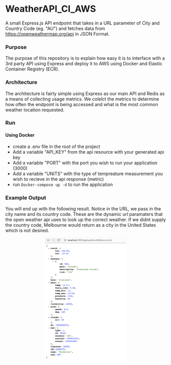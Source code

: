 # WeatherAPI_CI_AWS
A small Express.js API endpoint that takes in a URL parameter of City and Country Code (eg. "AU") and fetches data from https://openweathermap.org/api in JSON Format.

### Purpose
The purpose of this repository is to explain how easy it is to interface with a 3rd party API using Express and deploy it to AWS using Docker and Elastic Container Registry (ECR).

### Architecture
The architecture is fairly simple using Express as our main API and Redis as a means of collecting usage metrics. We colelct the metrics to determine how often the endpoint is being accessed and what is the most common weather location requested.

### Run
 #### Using Docker
  - create a .env file in the root of the project
  - Add a variable "API_KEY" from the api resource with your generated api key
  - Add a variable "PORT" with the port you wish to run your application (3000)
  - Add a variable "UNITS" with the type of tempreature measurement you wish to recieve in the api response (metric)
  - run `Docker-compose up -d` to run the application
### Example Output
You will end up with the following result. Notice in the URL, we pass in the city name and its country code. These are the dynamic url paramaters that the open weather api uses to look up the correct weather. If we didnt supply the country code, Melbourne would return as a city in the United States which is not desired.

<p align="center">
  <img src="./response.png" width="256" title="Response Screenshot">
</p>

 

